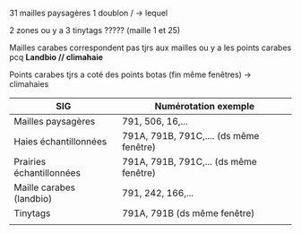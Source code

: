 31 mailles paysagères
1 doublon / → lequel

2 zones ou y a 3 tinytags ????? (maille 1 et 25)

Mailles carabes correspondent pas tjrs aux mailles ou y a les points carabes pcq **Landbio // climahaie**


Points carabes tjrs a coté des points botas (fin même fenêtres) → climahaies




| SIG                      | Numérotation exemple                    |
| ------------------------ | --------------------------------------- |
| Mailles paysagères       | 791, 506, 16,...                        |
| Haies échantillonnées    | 791A, 791B, 791C,.... (ds même fenêtre) |
| Prairies échantillonnées | 791A, 791B, 791C,... (ds même fenêtre)  |
| Maille carabes (landbio) | 791, 242, 166,...                       |
| Tinytags                 | 791A, 791B (ds même fenêtre)            |
|                          |                                         |



